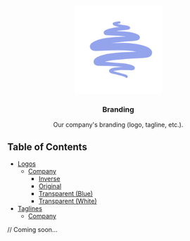 <div align="center">
  <img src="logo/company/transparent-blue.png" alt="Logo" width="200" height="200">
  <h3 align="center">Branding</h3>

  <p align="center">
    Our company's branding (logo, tagline, etc.).
  </p>
</div> 

## Table of Contents
- [Logos](/logo/)
    - [Company](/logo/company/)
        - [Inverse](/logo/company/inverse.png)
        - [Original](/logo/company/original.png)
        - [Transparent (Blue)](/logo/company/transparent-blue.png)
        - [Transparent (White)](/logo/company/transparent-white.png)
- [Taglines](/tagline/)
    - [Company](/tagline/company.md)

// Coming soon...